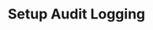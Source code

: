 ---
sidebar_position: 5
title: "Setup Audit Logging"
sidebar_label: "Setup Audit Logging"
description: "Implement security auditing in Debian - configure auditd framework, compliance logging, security event tracking, and forensic log collection."
keywords:
  - "debian audit logging"
  - "auditd configuration"
  - "security auditing"
  - "compliance logging"
  - "forensic logging"
tags:
  - debian
  - audit-logging
  - auditd
  - security-auditing
  - compliance-logging
slug: /linux/debian/administration/log-management/setup-audit-logging
---